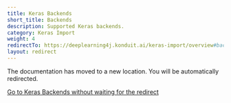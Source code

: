 ```yaml
---
title: Keras Backends
short_title: Backends
description: Supported Keras backends.
category: Keras Import
weight: 4
redirectTo: https://deeplearning4j.konduit.ai/keras-import/overview#backend
layout: redirect
---
```


The documentation has moved to a new location. You will be automatically redirected.
            
[Go to Keras Backends without waiting for the redirect](https://deeplearning4j.konduit.ai/keras-import/overview#backend)

        